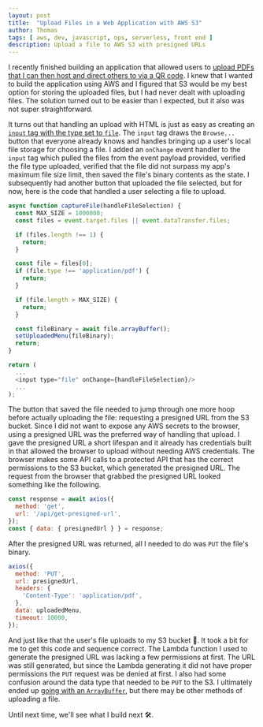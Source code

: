 ```yaml
---
layout: post
title:  "Upload Files in a Web Application with AWS S3"
author: Thomas
tags: [ aws, dev, javascript, ops, serverless, front end ]
description: Upload a file to AWS S3 with presigned URLs
---
```


I recently finished building an application that allowed users to [upload PDFs that I can then host and direct others to via a QR code](https://papyrus.thomasstep.com/). I knew that I wanted to build the application using AWS and I figured that S3 would be my best option for storing the uploaded files, but I had never dealt with uploading files. The solution turned out to be easier than I expected, but it also was not super straightforward.

It turns out that handling an upload with HTML is just as easy as creating an [`input` tag with the type set to `file`](https://developer.mozilla.org/en-US/docs/Web/API/File/Using_files_from_web_applications). The `input` tag draws the `Browse...` button that everyone already knows and handles bringing up a user's local file storage for choosing a file. I added an `onChange` event handler to the `input` tag which pulled the files from the event payload provided, verified the file type uploaded, verified that the file did not surpass my app's maximum file size limit, then saved the file's binary contents as the state. I subsequently had another button that uploaded the file selected, but for now, here is the code that handled a user selecting a file to upload.

```javascript
async function captureFile(handleFileSelection) {
  const MAX_SIZE = 1000000;
  const files = event.target.files || event.dataTransfer.files;

  if (files.length !== 1) {
    return;
  }

  const file = files[0];
  if (file.type !== 'application/pdf') {
    return;
  }

  if (file.length > MAX_SIZE) {
    return;
  }

  const fileBinary = await file.arrayBuffer();
  setUploadedMenu(fileBinary);
  return;
}

return (
  ...
  <input type="file" onChange={handleFileSelection}/>
  ...
);
```

The button that saved the file needed to jump through one more hoop before actually uploading the file: requesting a presigned URL from the S3 bucket. Since I did not want to expose any AWS secrets to the browser, using a presigned URL was the preferred way of handling that upload. I gave the presigned URL a short lifespan and it already has credentials built in that allowed the browser to upload without needing AWS credentials. The browser makes some API calls to a protected API that has the correct permissions to the S3 bucket, which generated the presigned URL. The request from the browser that grabbed the presigned URL looked something like the following.

```javascript
const response = await axios({
  method: 'get',
  url: '/api/get-presigned-url',
});
const { data: { presignedUrl } } = response;
```

After the presigned URL was returned, all I needed to do was `PUT` the file's binary.

```javascript
axios({
  method: 'PUT',
  url: presignedUrl,
  headers: {
    'Content-Type': 'application/pdf',
  },
  data: uploadedMenu,
  timeout: 10000,
});
```

And just like that the user's file uploads to my S3 bucket 🎉. It took a bit for me to get this code and sequence correct. The Lambda function I used to generate the presigned URL was lacking a few permissions at first. The URL was still generated, but since the Lambda generating it did not have proper permissions the `PUT` request was be denied at first. I also had some confusion around the data type that needed to be `PUT` to the S3. I ultimately ended up [going with an `ArrayBuffer`](https://developer.mozilla.org/en-US/docs/Web/JavaScript/Reference/Global_Objects/ArrayBuffer), but there may be other methods of uploading a file.

Until next time, we'll see what I build next 🛠.
